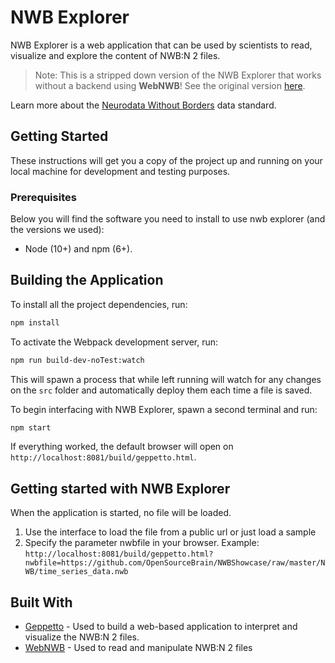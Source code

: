 # NWB Explorer

NWB Explorer is a web application that can be used by scientists to read, visualize and explore the content of NWB:N 2 files.

> Note: This is a stripped down version of the NWB Explorer that works without a backend using **WebNWB**! See the original version [here](https://github.com/MetaCell/nwb-explorer).

Learn more about the [Neurodata Without Borders](https://www.nwb.org/) data standard.

## Getting Started

These instructions will get you a copy of the project up and running on your local machine for development and testing purposes.

### Prerequisites

Below you will find the software you need to install to use nwb explorer (and the versions we used):

* Node (10+) and npm (6+).

## Building the Application
To install all the project dependencies, run:
```bash
npm install
```

To activate the Webpack development server, run:
```bash
npm run build-dev-noTest:watch
```

This will spawn a process that while left running will watch for any changes on the `src` folder and automatically deploy them each time a file is saved.

To begin interfacing with NWB Explorer, spawn a second terminal and run: 
```bash
npm start
```

If everything worked, the default browser will open on `http://localhost:8081/build/geppetto.html`.

## Getting started with NWB Explorer

When the application is started, no file will be loaded.

1. Use the interface to load the file from a public url or just load a sample
1. Specify the parameter nwbfile in your browser. Example: `http://localhost:8081/build/geppetto.html?nwbfile=https://github.com/OpenSourceBrain/NWBShowcase/raw/master/NWB/time_series_data.nwb`

## Built With

* [Geppetto](http://www.geppetto.org/) - Used to build a web-based application to interpret and visualize the NWB:N 2 files.
* [WebNWB](https://github.com/brainsatplay/webnwb) - Used to read and manipulate NWB:N 2 files
